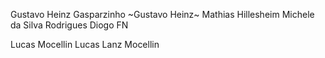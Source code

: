 Gustavo Heinz
Gasparzinho
~Gustavo Heinz~ Mathias Hillesheim
Michele da Silva Rodrigues
Diogo FN

Lucas Mocellin
Lucas Lanz Mocellin
